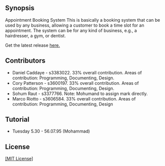 ## Synopsis

Appointment Booking System
This is basically a booking system that can be used by any business, allowing a
customer to book a time slot for an appointment. The system can be for any kind of
business, e.g., a hairdresser, a gym, or dentist.

Get the latest release [here.](https://github.com/s3383022/SoftEng_2017_ABS/releases/latest)

## Contributors

- Daniel Caddaye - s3383022. 33% overall contribution. Areas of contribution: Programming, Documenting, Design.
- Cory Patterson - s3600197. 33% overall contribution. Areas of contribution: Programming, Documenting, Design.
- Sohum Raut - s3377766. Note: Mohumand to assign mark directly. 
- Marco Riotto - s3606584. 33% overall contribution. Areas of contribution: Programming, Documenting, Design

## Tutorial
- Tuesday 5.30 - 56.07.95 (Mohammad)

## License

[[MIT License]](LICENSE.md)

